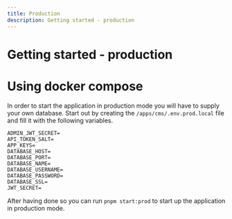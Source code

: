 ```yaml
---
title: Production
description: Getting started - production
---
```


# Getting started - production

# Using docker compose

In order to start the application in production mode you will have to supply your own database.
Start out by creating the `/apps/cms/.env.prod.local` file and fill it with the following variables.

```shell
ADMIN_JWT_SECRET=
API_TOKEN_SALT=
APP_KEYS=
DATABASE_HOST=
DATABASE_PORT=
DATABASE_NAME=
DATABASE_USERNAME=
DATABASE_PASSWORD=
DATABASE_SSL=
JWT_SECRET=
```

After having done so you can run `pnpm start:prod` to start up the application in production mode.
